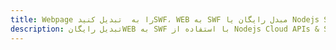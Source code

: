 ---title: Webpage را به  تبدیل کنیدSWF، WEB به SWF مبدل رایگان یا Nodejs SDKdescription: تبدیل رایگانWEB به SWF با استفاده از Nodejs Cloud APIs & SDK همچنین اسناد PDF را در Cloud ایجاد، ویرایش و رندر کنید.---